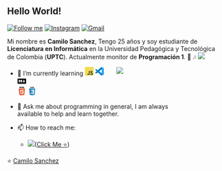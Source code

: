 ## Hello World!

[<img src="https://camo.githubusercontent.com/af53424ad0be78e3ddb1f84c791ae532b0902eee11fd6f76ccc7fe979a2c4a10/68747470733a2f2f696d672e736869656c64732e696f2f6769746875622f666f6c6c6f776572732f4c65616e6472614f6c697665697261533f6c6162656c3d666f6c6c6f77267374796c653d736f6369616c" height="22" title="Follow me" />](https://github.com/SanchezRCamilo)
[![Instagram](https://img.shields.io/badge/-Instagram-c13584?style=flat&labelColor=c13584&logo=instagram&logoColor=white)](https://www.instagram.com/s4nchez.camilo/)
[![Gmail](https://img.shields.io/badge/-Gmail-c14438?style=flat&logo=Gmail&logoColor=white)](mailto:camilo.sanchez06@uptc.edu.co)


Mi nombre es **Camilo Sanchez**, Tengo 25 años y soy estudiante de **Licenciatura en Informática** en la Universidad Pedagógica y Tecnológica de Colombia (**UPTC**).
Actualmente monitor de **Programación 1**. :heartbeat: :notes: <img height ="20" src= "https://camo.githubusercontent.com/6ba7b982e69849c28d40e15131d5557cd65455a6/68747470733a2f2f6d656469612e67697068792e636f6d2f6d656469612f4c6e516a7057614f4e386e68723231764e572f67697068792e676966" />

<img align= "right" width= "250" src= "https://pa1.narvii.com/6580/8098c6e9207376889eeb0532d9f5a0723c4d73f5_hq.gif"/>


- 🌱 I’m currently learning <img height="20" src="https://raw.githubusercontent.com/github/explore/80688e429a7d4ef2fca1e82350fe8e3517d3494d/topics/javascript/javascript.png"></code>
<code><img height="20" src="https://raw.githubusercontent.com/github/explore/80688e429a7d4ef2fca1e82350fe8e3517d3494d/topics/visual-studio-code/visual-studio-code.png"></code>
<code> <img height = "20" src = "https://raw.githubusercontent.com/github/explore/80688e429a7d4ef2fca1e82350fe8e3517d3494d/topics/markdown/markdown.png"> </code>
<code><img height="20" src="https://raw.githubusercontent.com/github/explore/80688e429a7d4ef2fca1e82350fe8e3517d3494d/topics/html/html.png"></code>
<code><img height="20" src="https://raw.githubusercontent.com/github/explore/80688e429a7d4ef2fca1e82350fe8e3517d3494d/topics/css/css.png"></code>

- 💬 Ask me about programming in general, I am always <br> available to help and learn together.

- 📫 How to reach me: 
   - <a><img height="20" src="https://static.whatsapp.net/rsrc.php/v3/y7/r/DSxOAUB0raA.png">([Click Me :star:](https://wa.me/+573008135810)</a>)


:star: [Camilo Sanchez](https://github.com/SanchezRCamilo)
